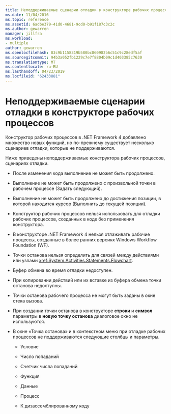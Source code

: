 ```yaml
---
title: Неподдерживаемые сценарии отладки в конструкторе рабочих процессов
ms.date: 11/04/2016
ms.topic: reference
ms.assetid: 6adbe379-41d0-4681-9cd0-b91f187c3c2c
ms.author: gewarren
manager: jillfra
ms.workload:
- multiple
author: gewarren
ms.openlocfilehash: 83c9b1158319b580bc860982b6c51c9c28edf5af
ms.sourcegitcommit: 94b3a052fb1229c7e7f8804b09c1d403385c7630
ms.translationtype: MT
ms.contentlocale: ru-RU
ms.lasthandoff: 04/23/2019
ms.locfileid: "62433881"
---
```

# <a name="unsupported-debugging-scenarios-in-the-workflow-designer"></a>Неподдерживаемые сценарии отладки в конструкторе рабочих процессов

Конструктор рабочих процессов в .NET Framework 4 добавлено множество новых функций, но по-прежнему существует несколько сценариев отладки, которые не поддерживаются.

Ниже приведены неподдерживаемые конструктора рабочих процессов, сценариях отладки.

- После изменения кода выполнение не может быть продолжено.

- Выполнение не может быть продолжено с произвольной точки в рабочем процессе (Задать следующий).

- Выполнение не может быть продолжено до достижения позиции, в которой находится курсор (Выполнить до текущей позиции).

- Конструктор рабочих процессов нельзя использовать для отладки рабочих процессов, созданных в коде без применения конструктора.

- В конструкторе .NET Framework 4 нельзя отлаживать рабочие процессы, созданные в более ранних версиях Windows Workflow Foundation (WF).

- Точки останова нельзя определить для связей между действиями или узлами <xref:System.Activities.Statements.Flowchart>.

- Буфер обмена во время отладки недоступен.

- При копировании действий или их вставке из буфера обмена точки останова недоступны.

- Точки останова рабочего процесса не могут быть заданы в окне стека вызова.

- При создании точки останова в конструкторе **строки** и **символ** параметры в **новую точку останова** диалоговое окно не используются.

- В окне «Точка останова» и в контекстном меню при отладке рабочих процессов не поддерживаются следующие столбцы и параметры.

    - Условие

    - Число попаданий

    - Счетчик числа попаданий

    - Функция

    - Данные

    - Процесс

    - К дизассемблированному коду
